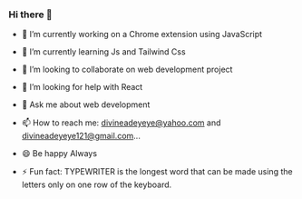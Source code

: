 ### Hi there 👋






- 🔭 I’m currently working on a Chrome extension using JavaScript

- 🌱 I’m currently learning Js and Tailwind Css
- 👯 I’m looking to collaborate on web development project
- 🤔 I’m looking for help with React 
- 💬 Ask me about web development
- 📫 How to reach me: divineadeyeye@yahoo.com and divineadeyeye121@gmail.com...
- 😄 Be happy Always
- ⚡ Fun fact: TYPEWRITER is the longest word that can be made using the letters only on one row of the keyboard.

